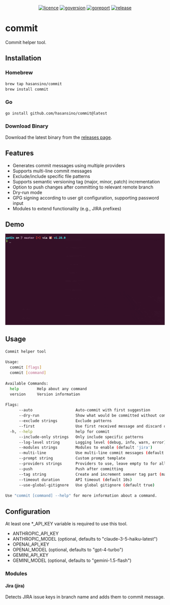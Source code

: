 <p align="center">
<a href="https://opensource.org/licenses/MIT"><img src="https://img.shields.io/badge/License-MIT-yellow.svg" alt="licence"></a>
<a href="https://golang.org/"><img src="https://img.shields.io/badge/Go-1.25.1-00ADD8?style=flat&logo=go" alt="goversion"></a>
<a href="https://goreportcard.com/report/github.com/hasansino/commit"><img src="https://goreportcard.com/badge/github.com/hasansino/commit" alt="goreport"></a>
<a href="https://github.com/hasansino/commit/releases"><img src="https://img.shields.io/github/v/release/hasansino/commit" alt="release"></a>
</p>

# commit

Commit helper tool.

## Installation

### Homebrew

```bash
brew tap hasansino/commit
brew install commit
```

### Go

```bash
go install github.com/hasansino/commit@latest
```

### Download Binary

Download the latest binary from the [releases page](https://github.com/hasansino/commit/releases).

## Features

- Generates commit messages using multiple providers
- Supports multi-line commit messages
- Exclude/include specific file patterns
- Supports semantic versioning tag (major, minor, patch) incrementation
- Option to push changes after committing to relevant remote branch
- Dry-run mode
- GPG signing according to user git configuration, supporting password input
- Modules to extend functionality (e.g., JIRA prefixes)

## Demo

![Demo](./demo.gif)

## Usage

```bash
Commit helper tool

Usage:
  commit [flags]
  commit [command]

Available Commands:
  help        Help about any command
  version     Version information

Flags:
      --auto                   Auto-commit with first suggestion
      --dry-run                Show what would be committed without committing
      --exclude strings        Exclude patterns
      --first                  Use first received message and discard others
  -h, --help                   help for commit
      --include-only strings   Only include specific patterns
      --log-level string       Logging level (debug, info, warn, error) (default "info")
      --modules strings        Modules to enable (default 'jira')
      --multi-line             Use multi-line commit messages (default true)
      --prompt string          Custom prompt template
      --providers strings      Providers to use, leave empty to for all (claude|openai|gemini)
      --push                   Push after committing
      --tag string             Create and increment semver tag part (major|minor|patch)
      --timeout duration       API timeout (default 10s)
      --use-global-gitignore   Use global gitignore (default true)

Use "commit [command] --help" for more information about a command.
```

## Configuration

At least one *_API_KEY variable is required to use this tool.

- ANTHROPIC_API_KEY
- ANTHROPIC_MODEL (optional, defaults to "claude-3-5-haiku-latest")
- OPENAI_API_KEY
- OPENAI_MODEL (optional, defaults to "gpt-4-turbo")
- GEMINI_API_KEY
- GEMINI_MODEL (optional, defaults to "gemini-1.5-flash")

### Modules

#### Jira (jira)

Detects JIRA issue keys in branch name and adds them to commit message.
